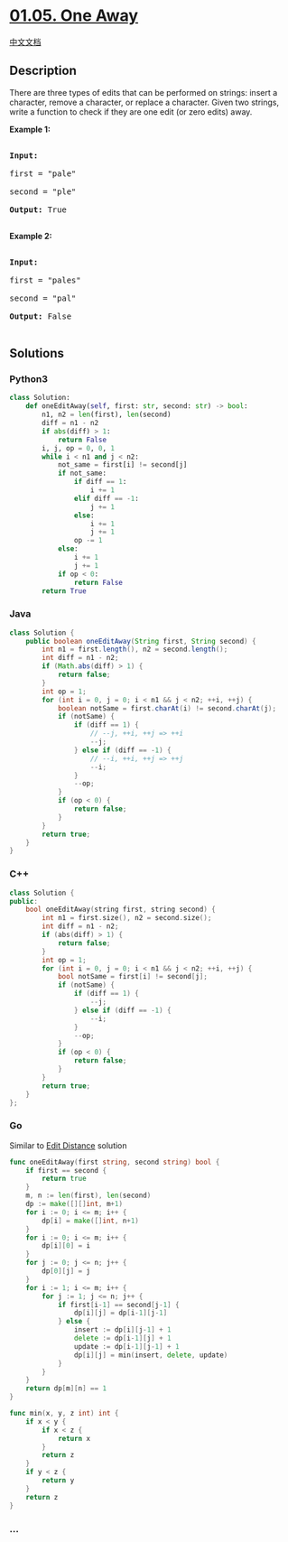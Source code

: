 # [01.05. One Away](https://leetcode-cn.com/problems/one-away-lcci)

[中文文档](/lcci/01.05.One%20Away/README.md)

## Description

<p>There are three types of edits that can be performed on strings: insert a character, remove a character, or replace a character. Given two strings, write a function to check if they are one edit (or zero edits) away.</p>

<p><strong>Example&nbsp;1:</strong></p>

<pre>

<strong>Input:</strong>

first = &quot;pale&quot;

second = &quot;ple&quot;

<strong>Output:</strong> True

</pre>

<p><strong>Example&nbsp;2:</strong></p>

<pre>

<strong>Input:</strong>

first = &quot;pales&quot;

second = &quot;pal&quot;

<strong>Output:</strong> False

</pre>

## Solutions

<!-- tabs:start -->

### **Python3**

```python
class Solution:
    def oneEditAway(self, first: str, second: str) -> bool:
        n1, n2 = len(first), len(second)
        diff = n1 - n2
        if abs(diff) > 1:
            return False
        i, j, op = 0, 0, 1
        while i < n1 and j < n2:
            not_same = first[i] != second[j]
            if not_same:
                if diff == 1:
                    i += 1
                elif diff == -1:
                    j += 1
                else:
                    i += 1
                    j += 1
                op -= 1
            else:
                i += 1
                j += 1
            if op < 0:
                return False
        return True
```

### **Java**

```java
class Solution {
    public boolean oneEditAway(String first, String second) {
        int n1 = first.length(), n2 = second.length();
        int diff = n1 - n2;
        if (Math.abs(diff) > 1) {
            return false;
        }
        int op = 1;
        for (int i = 0, j = 0; i < n1 && j < n2; ++i, ++j) {
            boolean notSame = first.charAt(i) != second.charAt(j);
            if (notSame) {
                if (diff == 1) {
                    // --j, ++i, ++j => ++i
                    --j;
                } else if (diff == -1) {
                    // --i, ++i, ++j => ++j
                    --i;
                }
                --op;
            }
            if (op < 0) {
                return false;
            }
        }
        return true;
    }
}
```

### **C++**

```cpp
class Solution {
public:
    bool oneEditAway(string first, string second) {
        int n1 = first.size(), n2 = second.size();
        int diff = n1 - n2;
        if (abs(diff) > 1) {
            return false;
        }
        int op = 1;
        for (int i = 0, j = 0; i < n1 && j < n2; ++i, ++j) {
            bool notSame = first[i] != second[j];
            if (notSame) {
                if (diff == 1) {
                    --j;
                } else if (diff == -1) {
                    --i;
                }
                --op;
            }
            if (op < 0) {
                return false;
            }
        }
        return true;
    }
};
```

### **Go**

Similar to [Edit Distance](https://leetcode-cn.com/problems/edit-distance/) solution

```go
func oneEditAway(first string, second string) bool {
	if first == second {
		return true
	}
	m, n := len(first), len(second)
	dp := make([][]int, m+1)
	for i := 0; i <= m; i++ {
		dp[i] = make([]int, n+1)
	}
	for i := 0; i <= m; i++ {
		dp[i][0] = i
	}
	for j := 0; j <= n; j++ {
		dp[0][j] = j
	}
	for i := 1; i <= m; i++ {
		for j := 1; j <= n; j++ {
			if first[i-1] == second[j-1] {
				dp[i][j] = dp[i-1][j-1]
			} else {
				insert := dp[i][j-1] + 1
				delete := dp[i-1][j] + 1
				update := dp[i-1][j-1] + 1
				dp[i][j] = min(insert, delete, update)
			}
		}
	}
	return dp[m][n] == 1
}

func min(x, y, z int) int {
	if x < y {
		if x < z {
			return x
		}
		return z
	}
	if y < z {
		return y
	}
	return z
}
```

### **...**

```

```

<!-- tabs:end -->
